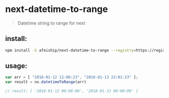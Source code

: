 # next-datetime-to-range
> Datetime string to range for next

## install:
```bash
npm install -S afeiship/next-datetime-to-range --registry=https://registry.npm.taobao.org
```

## usage:
```js
var arr = [ "2018-01-12 12:00:23", "2018-01-13 23:01:23" ];
var result = nx.datetimeToRange(arr)

// result: [ '2018-01-12 00:00:00', '2018-01-13 00:00:00' ]
```
